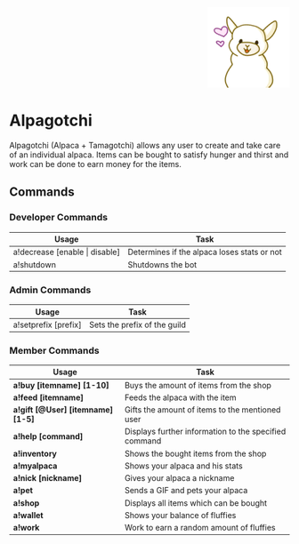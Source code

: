 <p align="right">  
  <img src="src/main/resources/Alpagotchi.png" width="147" height="145" title="Avatar" alt="Alpagotchi">
</p>

<h1>
  Alpagotchi
</h1>

<p>
  Alpagotchi (Alpaca + Tamagotchi) allows any user to create and take care of an individual alpaca. 
  Items can be bought to satisfy hunger and thirst and work can be done to earn money for the items.
</p>

<h2>
  Commands
</h2>

<h3>
  Developer Commands
</h3>

<table>
  <thead>
    <tr>
      <th>Usage</th>
      <th>Task</th>
    </tr>
  </thead>
  <tbody>
    <tr>
      <td>a!decrease [enable | disable]</td>
      <td>Determines if the alpaca loses stats or not</td>
    </tr>
    <tr>
      <td>a!shutdown</td>
      <td>Shutdowns the bot</td>
    </tr>
  </tbody>  
</table>

<h3>
  Admin Commands
</h3>

<table>
  <thead>
    <tr>
      <th>Usage</th>
      <th>Task</th>
  </tr>
  </thead>
  <tbody>
    <tr>
      <td>a!setprefix [prefix]</td>
      <td>Sets the prefix of the guild</td>
    </tr>
  </tbody> 
</table>

<h3>
  Member Commands
</h3>

<table>
  <thead>
     <tr>
        <th>Usage</th>
        <th>Task</th>
     </tr>
  </thead>
  <tbody>
  <tr>
    <td><b>a!buy [itemname] [1-10]</b></td>
    <td> Buys the amount of items from the shop<br></td>
  </tr>
  <tr>
    <td><b>a!feed [itemname]</b></td>
    <td>Feeds the alpaca with the item</td>
  </tr>
  <tr>
    <td><b>a!gift [@User] [itemname] [1-5]</b></td>
    <td>Gifts the amount of items to the mentioned user</td>
  </tr>
  <tr>
    <td><b>a!help [command]</b></td>
    <td>Displays further information to the specified command</td>
  </tr>
  <tr>
    <td><b>a!inventory</b></td>
    <td>Shows the bought items from the shop</td>
  </tr>
  <tr>
    <td><b>a!myalpaca</b></td>
    <td>Shows your alpaca and his stats</td>
  </tr>
  <tr>
    <td><b>a!nick [nickname]</b></td>
    <td>Gives your alpaca a nickname</td>
  </tr>
  <tr>
    <td><b>a!pet</b></td>
    <td>Sends a GIF and pets your alpaca</td>
  </tr>
  <tr>
    <td><b>a!shop</b></td>
    <td>Displays all items which can be bought</td>
  </tr>
  <tr>
    <td><b>a!wallet</b></td>
    <td>Shows your balance of fluffies</td>
  </tr>
  <tr>
    <td><b>a!work</b></td>
    <td>Work to earn a random amount of fluffies</td>
  </tr>
  </tbody>
</table>
